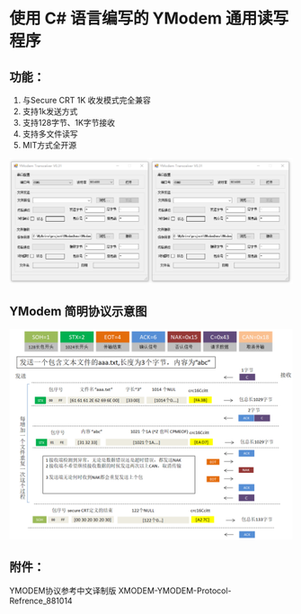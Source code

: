 # 使用 C# 语言编写的 YModem 通用读写程序

## 功能：

1. 与Secure CRT 1K 收发模式完全兼容
2. 支持1k发送方式
3. 支持128字节、1K字节接收
4. 支持多文件读写
5. MIT方式全开源

![](intro.gif)



## YModem 简明协议示意图

![](YModem.png)

## 附件：

YMODEM协议参考中文译制版
XMODEM-YMODEM-Protocol-Refrence_881014